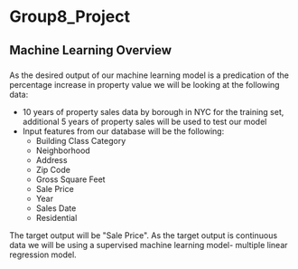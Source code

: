 # Group8_Project

## Machine Learning Overview
###
As the desired output of our machine learning model is a predication of the percentage increase in property value we will be looking at the following data:
  - 10 years of property sales data by borough in NYC for the training set, additional 5 years of property sales will be used to test our model
  - Input features from our database will be the following:
      - Building Class Category
      - Neighborhood
      - Address
      - Zip Code
      - Gross Square Feet
      - Sale Price
      - Year
      - Sales Date
      - Residential


The target output will be "Sale Price".  As the target output is continuous data we will be using a supervised machine learning model- multiple linear regression model.



